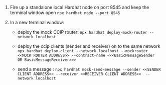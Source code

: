 

1. Fire up a standalone local Hardhat node on port 8545 and keep the terminal window open
`npx hardhat node --port 8545`


2. In a new terminal window:

    - deploy the mock CCIP router: `npx hardhat deploy-mock-router --network localhost`
    - deploy the ccip clients (sender and receiver) on to the same network `npx hardhat deploy-client --network localhost --mockrouter <<MOCK ROUTER ADDRESS>> --contract-name <<<BasicMessageSender OR BasicMessageReceiver>>>`

    - send a message : `npx hardhat mock-send-message --sender <<SENDER CLIENT ADDRESS>> --receiver <<RECEIVER CLIENT ADDRESS>>  --network localhost`
